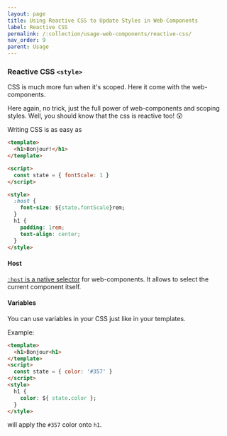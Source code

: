 ```yaml
---
layout: page
title: Using Reactive CSS to Update Styles in Web-Components
label: Reactive CSS
permalink: /:collection/usage-web-components/reactive-css/
nav_order: 9
parent: Usage
---
```


### Reactive CSS `<style>`

CSS is much more fun when it's scoped.
Here it come with the web-components.

Here again, no trick, just the full power of web-components and scoping styles.
Well, you should know that the css is reactive too! 😲

Writing CSS is as easy as

```html
<template>
  <h1>Bonjour!</h1>
</template>

<script>
  const state = { fontScale: 1 }
</script>

<style>
  :host {
    font-size: ${state.fontScale}rem;
  }
  h1 {
    padding: 1rem;
    text-align: center;
  }
</style>
```

#### Host

[`:host` is a native selector](https://developer.mozilla.org/en-US/docs/Web/CSS/:host())
for web-components.
It allows to select the current component itself.

#### Variables

You can use variables in your CSS just like in your templates.

Example:
```html
<template>
  <h1>Bonjour<h1>
</template>
<script>
  const state = { color: '#357' }
</script>
<style>
  h1 {
    color: ${ state.color };
  }
</style>
```

will apply the `#357` color onto `h1`.
